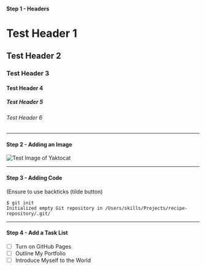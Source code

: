#### Step 1 - Headers

# Test Header 1
## Test Header 2
### Test Header 3
#### Test Header 4
##### Test Header 5
###### Test Header 6
---
#### Step 2 - Adding an Image

![Test Image of Yaktocat](https://octodex.github.com/images/yaktocat.png)

---
#### Step 3 - Adding Code
(Ensure to use backticks (tilde button)
```
$ git init
Initialized empty Git repository in /Users/skills/Projects/recipe-repository/.git/
```
---
#### Step 4 - Add a Task List

- [ ] Turn on GitHub Pages
- [ ] Outline My Portfolio
- [ ] Introduce Myself to the World
